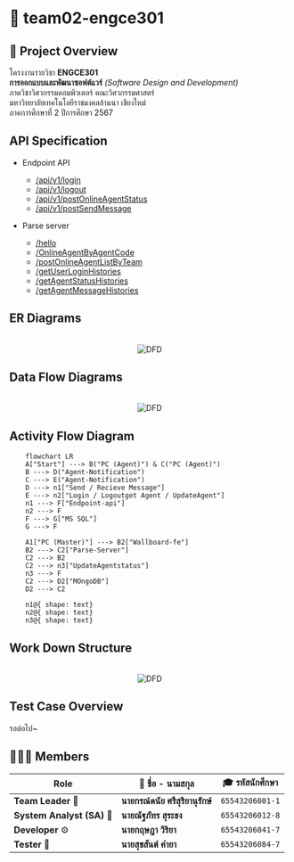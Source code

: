 # 🚀 **team02-engce301**

## 📝 **Project Overview**

โครงงานรายวิชา **ENGCE301**  
**การออกแบบและพัฒนาซอฟต์แวร์** _(Software Design and Development)_  
ภาควิชาวิศวกรรมคอมพิวเตอร์ คณะวิศวกรรมศาสตร์  
มหาวิทยาลัยเทคโนโลยีราชมงคลล้านนา เชียงใหม่  
ภาคการศึกษาที่ 2 ปีการศึกษา 2567  

##  **API Specification**
- Endpoint API
  - [/api/v1/login](./endpoint-api/login.md)
  - [/api/v1/logout](./endpoint-api/logout.md)
  - [/api/v1/postOnlineAgentStatus](./endpoint-api/postOnlineAgentStatus.md)
  - [/api/v1/postSendMessage](./endpoint-api/postSendMessage.md)

- Parse server
  - [/hello](./parse-server/hello.md)
  - [/OnlineAgentByAgentCode](./parse-server/OnlineAgentByAgentCode.md)
  - [/postOnlineAgentListByTeam](./parse-server/postOnlineAgentListByTeam.md)
  - [/getUserLoginHistories](./parse-server/getUserLoginHistories.md)
  - [/getAgentStatusHistories](./parse-server/getAgentStatusHistories.md)
  - [/getAgentMessageHistories](./parse-server/getAgentMessageHistories.md)

## ER Diagrams
<p align="center">
    <br>
    <img src="https://imgur.com/mRzK7JN.png" alt="DFD">
    <br>
<p>

## Data Flow Diagrams
<p align="center">
    <br>
    <img src="https://imgur.com/neoJ2oI.png" alt="DFD">
    <br>
<p>

## **Activity Flow Diagram**
```mermaid
    flowchart LR
    A["Start"] ---> B("PC (Agent)") & C("PC (Agent)")
    B ---> D("Agent-Notification")
    C ---> E("Agent-Notification")
    D ---> n1["Send / Recieve Message"] 
    E ---> n2["Login / Logoutget Agent / UpdateAgent"]
    n1 ---> F["Endpoint-api"]
    n2 ---> F
    F ---> G["MS SQL"]
    G ---> F

    A1["PC (Master)"] ---> B2["Wallboard-fe"]
    B2 ---> C2["Parse-Server"]
    C2 ---> B2
    C2 ---> n3["UpdateAgentstatus"]
    n3 ---> F 
    C2 ---> D2["MOngoDB"]
    D2 ---> C2

    n1@{ shape: text}
    n2@{ shape: text}
    n3@{ shape: text}
```

## Work Down Structure
<p align="center">
    <br>
    <img src="https://imgur.com/YzRY2oz.png" alt="DFD">
    <br>
<p>

## Test Case Overview
รอต่อไป~

## 👨🏻‍💻 **Members**

Role                | 👤 **ชื่อ - นามสกุล**            | 🎓 **รหัสนักศึกษา** |
-------------------| -------------------------------- | ------------------- |
**Team Leader** 👑         | **นายกรณ์ดนัย ศรีสุริยานุรักษ์** | `65543206001-1`     |
**System Analyst (SA)** 🧠 | **นายณัฐภัทร สุระธง**            | `65543206012-8`     |
**Developer** ⚙️          | **นายกฤษฎา วิริยา**              | `65543206041-7`     |
**Tester** 📄              | **นายสุขสันต์ คำยา**             | `65543206084-7`     |
